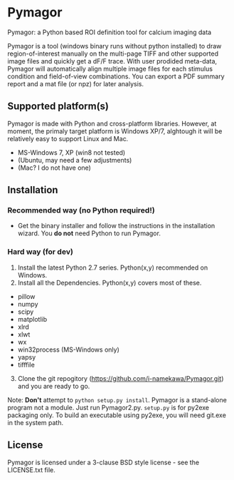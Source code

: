 Pymagor
=======

Pymagor: a Python based ROI definition tool for calcium imaging data

Pymagor is a tool (windows binary runs without python installed) to draw region-of-interest manually on the multi-page TIFF and other supported image files and quickly get a dF/F trace. With user prodided meta-data, Pymagor will automatically align multiple image files for each stimulus condition and field-of-view combinations. You can export a PDF summary report and a mat file (or npz) for later analysis.

Supported platform(s)
------
Pymagor is made with Python and cross-platform libraries. However, at moment, the primaly target platform is Windows XP/7, alghtough it will be relatively easy to support Linux and Mac.
* MS-Windows 7, XP (win8 not tested)
* (Ubuntu, may need a few adjustments)
* (Mac? I do not have one)


Installation
------

### Recommended way (no Python required!)

* Get the binary installer and follow the instructions in the installation wizard. You **do not** need Python to run Pymagor.

### Hard way (for dev)

1. Install the latest Python 2.7 series. Python(x,y) recommended on Windows.
2. Install all the Dependencies. Python(x,y) covers most of these.
  * pillow
  * numpy
  * scipy
  * matplotlib
  * xlrd
  * xlwt
  * wx
  * win32process (MS-Windows only)
  * yapsy
  * tifffile
3. Clone the git repogitory (https://github.com/i-namekawa/Pymagor.git) and you are ready to go. 

Note: **Don't** attempt to `python setup.py install`. Pymagor is a stand-alone program not a module. Just run Pymagor2.py. `setup.py` is for py2exe packaging only. To build an executable using py2exe, you will need git.exe in the system path.


License
-------

Pymagor is licensed under a 3-clause BSD style license - see the LICENSE.txt file.


